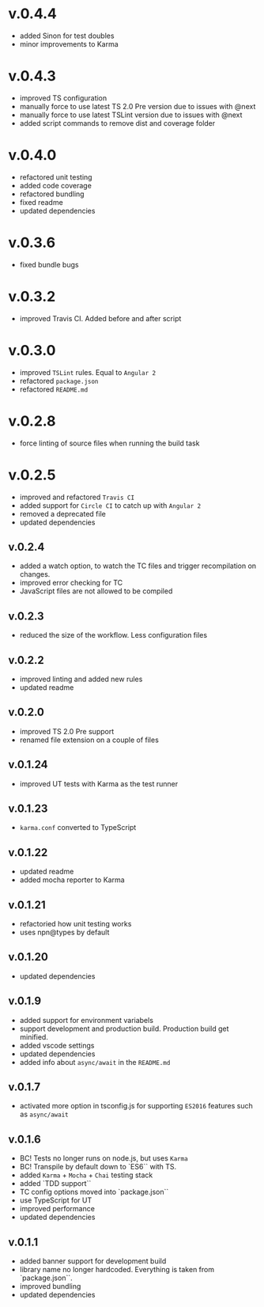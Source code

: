 # v.0.4.4

- added Sinon for test doubles
- minor improvements to Karma

# v.0.4.3

- improved TS configuration
- manually force to use latest TS 2.0 Pre version due to issues with @next
- manually force to use latest TSLint version due to issues with @next
- added script commands to remove dist and coverage folder

# v.0.4.0

- refactored unit testing
- added code coverage
- refactored bundling
- fixed readme
- updated dependencies

# v.0.3.6

- fixed bundle bugs

# v.0.3.2

- improved Travis CI. Added before and after script

# v.0.3.0

- improved `TSLint` rules. Equal to `Angular 2`
- refactored `package.json`
- refactored `README.md`

# v.0.2.8

- force linting of source files when running the build task

# v.0.2.5

- improved and refactored `Travis CI`
- added support for `Circle CI` to catch up with `Angular 2`
- removed a deprecated file
- updated dependencies

## v.0.2.4

- added a watch option, to watch the TC files and trigger recompilation on changes.
- improved error checking for TC
- JavaScript files are not allowed to be compiled

## v.0.2.3

- reduced the size of the workflow. Less configuration files

## v.0.2.2

- improved linting and added new rules
- updated readme

## v.0.2.0

- improved TS 2.0 Pre support
- renamed file extension on a couple of files

## v.0.1.24

- improved UT tests with Karma as the test runner

## v.0.1.23

- `karma.conf` converted to TypeScript

## v.0.1.22

- updated readme
- added mocha reporter to Karma

## v.0.1.21

- refactoried how unit testing works
- uses npn@types by default

## v.0.1.20

- updated dependencies

## v.0.1.9

- added support for environment variabels
- support development and production build. Production build get minified.
- added vscode settings
- updated dependencies
- added info about `async/await` in the `README.md`

## v.0.1.7

- activated more option in tsconfig.js for supporting `ES2016` features such as `async/await`

## v.0.1.6

- BC! Tests no longer runs on node.js, but uses `Karma`
- BC! Transpile by default down to `ES6`` with TS.
- added `Karma` + `Mocha` + `Chai` testing stack
- added `TDD support``
- TC config options moved into `package.json``
- use TypeScript for UT
- improved performance
- updated dependencies

## v.0.1.1

- added banner support for development build
- library name no longer hardcoded. Everything is taken from `package.json``.
- improved bundling
- updated dependencies
